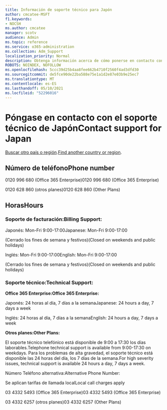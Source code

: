 ```yaml
---
title: Información de soporte técnico para Japón
author: cmcatee-MSFT
f1.keywords:
- NOCSH
ms.author: cmcatee
manager: scotv
audience: Admin
ms.topic: reference
ms.service: o365-administration
ms.collection: Adm_Support
localization_priority: Normal
description: Obtenga información acerca de cómo ponerse en contacto con el soporte técnico de su país o región.
ROBOTS: NOINDEX, NOFOLLOW
ms.openlocfilehash: 5ccc39d25b4aa8fee662b4710f2560f4ad3dfd30
ms.sourcegitcommit: de5fce90de22ba588e75e1a1d2e87e03b9e25ec7
ms.translationtype: MT
ms.contentlocale: es-ES
ms.lasthandoff: 05/10/2021
ms.locfileid: "52296016"
---
```

# <a name="contact-support-for-japan"></a><span data-ttu-id="ac43c-103">Póngase en contacto con el soporte técnico de Japón</span><span class="sxs-lookup"><span data-stu-id="ac43c-103">Contact support for Japan</span></span>

<span data-ttu-id="ac43c-104">[Buscar otro país o región](../../business-video/get-help-support.md).</span><span class="sxs-lookup"><span data-stu-id="ac43c-104">[Find another country or region](../../business-video/get-help-support.md).</span></span>

## <a name="phone-number"></a><span data-ttu-id="ac43c-105">Número de teléfono</span><span class="sxs-lookup"><span data-stu-id="ac43c-105">Phone number</span></span>
<span data-ttu-id="ac43c-106">0120 996 680 (Office 365 Enterprise)</span><span class="sxs-lookup"><span data-stu-id="ac43c-106">0120 996 680 (Office 365 Enterprise)</span></span>

<span data-ttu-id="ac43c-107">0120 628 860 (otros planes)</span><span class="sxs-lookup"><span data-stu-id="ac43c-107">0120 628 860 (Other Plans)</span></span>

## <a name="hours"></a><span data-ttu-id="ac43c-108">Horas</span><span class="sxs-lookup"><span data-stu-id="ac43c-108">Hours</span></span>
### <a name="billing-support"></a><span data-ttu-id="ac43c-109">Soporte de facturación:</span><span class="sxs-lookup"><span data-stu-id="ac43c-109">Billing Support:</span></span>

<span data-ttu-id="ac43c-110">Japonés: Mon-Fri 9:00-17:00</span><span class="sxs-lookup"><span data-stu-id="ac43c-110">Japanese: Mon-Fri 9:00-17:00</span></span>

<span data-ttu-id="ac43c-111">(Cerrado los fines de semana y festivos)</span><span class="sxs-lookup"><span data-stu-id="ac43c-111">(Closed on weekends and public holidays)</span></span>

<span data-ttu-id="ac43c-112">Inglés: Mon-Fri 9:00-17:00</span><span class="sxs-lookup"><span data-stu-id="ac43c-112">English: Mon-Fri 9:00-17:00</span></span>

<span data-ttu-id="ac43c-113">(Cerrado los fines de semana y festivos)</span><span class="sxs-lookup"><span data-stu-id="ac43c-113">(Closed on weekends and public holidays)</span></span>

### <a name="technical-support"></a><span data-ttu-id="ac43c-114">Soporte técnico:</span><span class="sxs-lookup"><span data-stu-id="ac43c-114">Technical Support:</span></span>

<span data-ttu-id="ac43c-115">**Office 365 Enterprise:**</span><span class="sxs-lookup"><span data-stu-id="ac43c-115">**Office 365 Enterprise:**</span></span>

<span data-ttu-id="ac43c-116">Japonés: 24 horas al día, 7 días a la semana</span><span class="sxs-lookup"><span data-stu-id="ac43c-116">Japanese: 24 hours a day, 7 days a week</span></span>

<span data-ttu-id="ac43c-117">Inglés: 24 horas al día, 7 días a la semana</span><span class="sxs-lookup"><span data-stu-id="ac43c-117">English: 24 hours a day, 7 days a week</span></span>

<span data-ttu-id="ac43c-118">**Otros planes:**</span><span class="sxs-lookup"><span data-stu-id="ac43c-118">**Other Plans:**</span></span>

<span data-ttu-id="ac43c-119">El soporte técnico telefónico está disponible de 9:00 a 17:30 los días laborables.</span><span class="sxs-lookup"><span data-stu-id="ac43c-119">Telephone technical support is available from 9:00-17:30 on weekdays.</span></span> <span data-ttu-id="ac43c-120">Para los problemas de alta gravedad, el soporte técnico está disponible las 24 horas del día, los 7 días de la semana.</span><span class="sxs-lookup"><span data-stu-id="ac43c-120">For high severity issues, technical support is available 24 hours a day, 7 days a week.</span></span>

<span data-ttu-id="ac43c-121">Número Teléfono alternativa:</span><span class="sxs-lookup"><span data-stu-id="ac43c-121">Alternative Phone Number:</span></span>

<span data-ttu-id="ac43c-122">Se aplican tarifas de llamada local</span><span class="sxs-lookup"><span data-stu-id="ac43c-122">Local call charges apply</span></span>

<span data-ttu-id="ac43c-123">03 4332 5493 (Office 365 Enterprise)</span><span class="sxs-lookup"><span data-stu-id="ac43c-123">03 4332 5493 (Office 365 Enterprise)</span></span>

<span data-ttu-id="ac43c-124">03 4332 6257 (otros planes)</span><span class="sxs-lookup"><span data-stu-id="ac43c-124">03 4332 6257 (Other Plans)</span></span>
